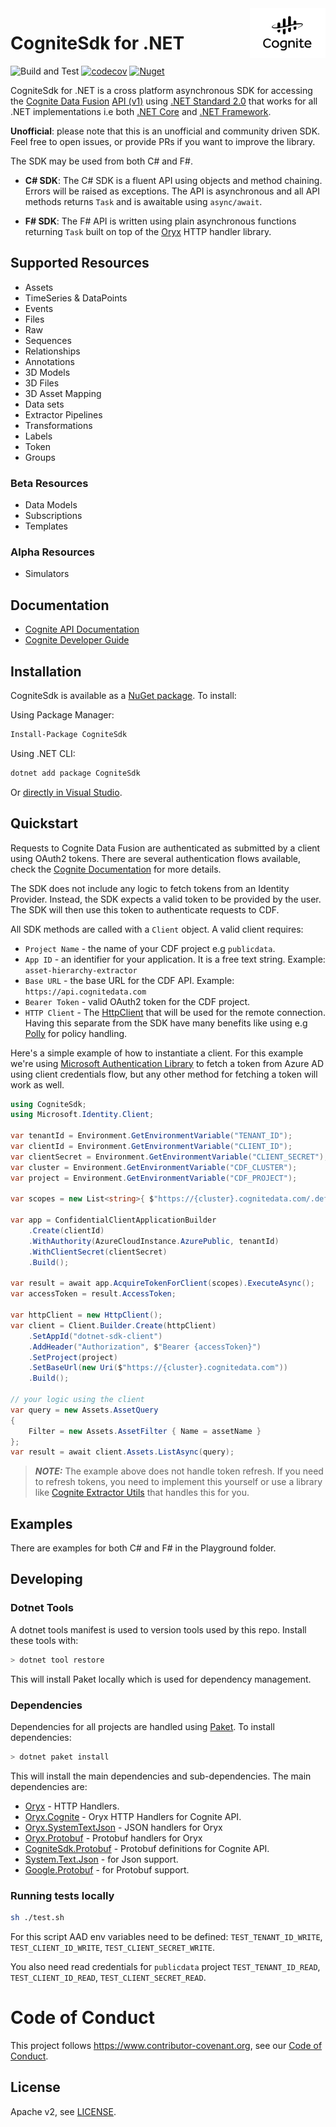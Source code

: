 <a href="https://cognite.com/">
    <img src="./cognite_logo.png" alt="Cognite logo" title="Cognite" align="right" height="80" />
</a>

# CogniteSdk for .NET

![Build and Test](https://github.com/cognitedata/cognite-sdk-dotnet/workflows/Build%20and%20Test/badge.svg)
[![codecov](https://codecov.io/gh/cognitedata/cognite-sdk-dotnet/branch/master/graph/badge.svg?token=da8aPB6l9U)](https://codecov.io/gh/cognitedata/cognite-sdk-dotnet)
[![Nuget](https://img.shields.io/nuget/vpre/CogniteSdk)](https://www.nuget.org/packages/CogniteSdk/)

CogniteSdk for .NET is a cross platform asynchronous SDK for accessing the [Cognite Data Fusion](https://docs.cognite.com/) [API (v1)](https://docs.cognite.com/api/v1/) using [.NET Standard 2.0](https://docs.microsoft.com/en-us/dotnet/standard/net-standard) that works for all .NET implementations i.e both [.NET Core](https://en.wikipedia.org/wiki/.NET_Core) and [.NET Framework](https://en.wikipedia.org/wiki/.NET_Framework).

**Unofficial**: please note that this is an unofficial and community driven SDK. Feel free to open issues, or provide PRs if you want to improve the library.

The SDK may be used from both C# and F#.

- **C# SDK**: The C# SDK is a fluent API using objects and method chaining. Errors will be raised as exceptions. The API is asynchronous and all API methods returns `Task` and is awaitable using `async/await`.

- **F# SDK**: The F# API is written using plain asynchronous functions returning `Task` built on top of the [Oryx](https://github.com/cognitedata/oryx) HTTP handler library.

## Supported Resources
- Assets
- TimeSeries & DataPoints
- Events
- Files
- Raw
- Sequences
- Relationships
- Annotations
- 3D Models
- 3D Files
- 3D Asset Mapping
- Data sets
- Extractor Pipelines
- Transformations
- Labels
- Token
- Groups

### Beta Resources
- Data Models
- Subscriptions
- Templates

### Alpha Resources
- Simulators

## Documentation
* [Cognite API Documentation](https://api-docs.cognite.com/)
* [Cognite Developer Guide](https://developer.cognite.com/dev/)

## Installation

CogniteSdk is available as a [NuGet package](https://www.nuget.org/packages/CogniteSdk/). To install:

Using Package Manager:
```sh
Install-Package CogniteSdk
```

Using .NET CLI:
```sh
dotnet add package CogniteSdk
```

Or [directly in Visual Studio](https://docs.microsoft.com/en-us/nuget/quickstart/install-and-use-a-package-in-visual-studio).

## Quickstart

Requests to Cognite Data Fusion are authenticated as submitted by a client using OAuth2 tokens. There are several authentication flows available, check the [Cognite Documentation](https://docs.cognite.com/cdf/access/concepts/authentication_flows_oidc/#:~:text=In%20the%20client%20credentials%20grant,get%20a%20time%2Dlimited%20token.) for more details.

The SDK does not include any logic to fetch tokens from an Identity Provider. Instead, the SDK expects a valid token to be provided by the user. The SDK will then use this token to authenticate requests to CDF.

All SDK methods are called with a `Client` object. A valid client requires:
- `Project Name` - the name of your CDF project e.g `publicdata`.
- `App ID` - an identifier for your application. It is a free text string. Example: `asset-hierarchy-extractor`
- `Base URL` - the base URL for the CDF API. Example: `https://api.cognitedata.com`
- `Bearer Token` - valid OAuth2 token for the CDF project.
- `HTTP Client` - The [HttpClient](https://docs.microsoft.com/en-us/dotnet/api/system.net.http.httpclient?view=netcore-3.1) that will be used for the remote connection. Having this separate from the SDK have many benefits like using e.g [Polly](https://github.com/App-vNext/Polly) for policy handling.

Here's a simple example of how to instantiate a client. For this example we're using [Microsoft Authentication Library](https://www.nuget.org/packages/Microsoft.Identity.Client/) to fetch a token from Azure AD using client credentials flow, but any other method for fetching a token will work as well.
```c#
using CogniteSdk;
using Microsoft.Identity.Client;

var tenantId = Environment.GetEnvironmentVariable("TENANT_ID");
var clientId = Environment.GetEnvironmentVariable("CLIENT_ID");
var clientSecret = Environment.GetEnvironmentVariable("CLIENT_SECRET");
var cluster = Environment.GetEnvironmentVariable("CDF_CLUSTER");
var project = Environment.GetEnvironmentVariable("CDF_PROJECT");

var scopes = new List<string>{ $"https://{cluster}.cognitedata.com/.default" };

var app = ConfidentialClientApplicationBuilder
    .Create(clientId)
    .WithAuthority(AzureCloudInstance.AzurePublic, tenantId)
    .WithClientSecret(clientSecret)
    .Build();

var result = await app.AcquireTokenForClient(scopes).ExecuteAsync();
var accessToken = result.AccessToken;

var httpClient = new HttpClient();
var client = Client.Builder.Create(httpClient)
    .SetAppId("dotnet-sdk-client")
    .AddHeader("Authorization", $"Bearer {accessToken}")
    .SetProject(project)
    .SetBaseUrl(new Uri($"https://{cluster}.cognitedata.com"))
    .Build();

// your logic using the client
var query = new Assets.AssetQuery
{
    Filter = new Assets.AssetFilter { Name = assetName }
};
var result = await client.Assets.ListAsync(query);
```

> **_NOTE:_** The example above does not handle token refresh. If you need to refresh tokens, you need to implement this yourself or use a library like [Cognite Extractor Utils](https://github.com/cognitedata/dotnet-extractor-utils) that handles this for you.

## Examples

There are examples for both C# and F# in the Playground folder.

## Developing

### Dotnet Tools

A dotnet tools manifest is used to version tools used by this repo.  Install these tools with:

```sh
> dotnet tool restore
```

This will install Paket locally which is used for dependency management.

### Dependencies

Dependencies for all projects are handled using [Paket](https://fsprojects.github.io/Paket/). To install dependencies:

```sh
> dotnet paket install
```

This will install the main dependencies and sub-dependencies. The main dependencies are:

- [Oryx](https://www.nuget.org/packages/Oryx/) - HTTP Handlers.
- [Oryx.Cognite](https://www.nuget.org/packages/Oryx.Cognite/) - Oryx HTTP Handlers for Cognite API.
- [Oryx.SystemTextJson](https://www.nuget.org/packages/Oryx.SystemTextJson/) - JSON handlers for Oryx
- [Oryx.Protobuf](https://www.nuget.org/packages/Oryx.Protobuf/) - Protobuf handlers for Oryx
- [CogniteSdk.Protobuf](https://www.nuget.org/packages/CogniteSdk.Protobuf/) - Protobuf definitions for Cognite API.
- [System.Text.Json](https://www.nuget.org/packages/System.Text.Json/) - for Json support.
- [Google.Protobuf](https://www.nuget.org/packages/Google.Protobuf) - for Protobuf support.

### Running tests locally
```sh
sh ./test.sh
```
For this script AAD env variables need to be defined: `TEST_TENANT_ID_WRITE`, `TEST_CLIENT_ID_WRITE`, `TEST_CLIENT_SECRET_WRITE`.

You also need read credentials for `publicdata` project `TEST_TENANT_ID_READ`, `TEST_CLIENT_ID_READ`, `TEST_CLIENT_SECRET_READ`.

# Code of Conduct

This project follows https://www.contributor-covenant.org, see our [Code of Conduct](https://github.com/cognitedata/cognite-sdk-dotnet/blob/master/CODE_OF_CONDUCT.md).

## License

Apache v2, see [LICENSE](https://github.com/cognitedata/cognite-sdk-dotnet/blob/master/LICENSE).
